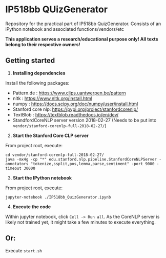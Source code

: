 # IP518bb QUizGenerator

Repository for the practical part of IP518bb QuizGenerator. Consists of an iPython notebook and associated functions/vendors/etc

**This application serves a research/educational purpose only! All texts belong to their respective owners!**

## Getting started

1. **Installing dependencies**

Install the following packages:

 -  Pattern.de : https://www.clips.uantwerpen.be/pattern
 -  nltk : https://www.nltk.org/install.html
 -  numpy : https://docs.scipy.org/doc/numpy/user/install.html
 -  Stanford core nlp: https://pypi.org/project/stanfordcorenlp/
 -  TextBlob : https://textblob.readthedocs.io/en/dev/
 -  StandfordCoreNLP server version 2018-02-27 (Needs to be put into `vendor/stanford-corenlp-full-2018-02-27/`)

2. **Start the Stanford Core CLP server**

From project root, execute:

```
cd vendor/stanford-corenlp-full-2018-02-27/
java -mx4g -cp "*" edu.stanford.nlp.pipeline.StanfordCoreNLPServer -annotators "tokenize,ssplit,pos,lemma,parse,sentiment" -port 9000 -timeout 30000
```

3. **Start the IPython notebook**

From project root, execute:

```
jupyter-notebook ./IP518bb_QuizGenerator.ipynb
```

4. **Execute the code**

Within jupyter notebook, click `Cell -> Run all`. As the CoreNLP server is likely not trained yet, it might take a few minutes to execute everything.

## Or:

Execute `start.sh`

